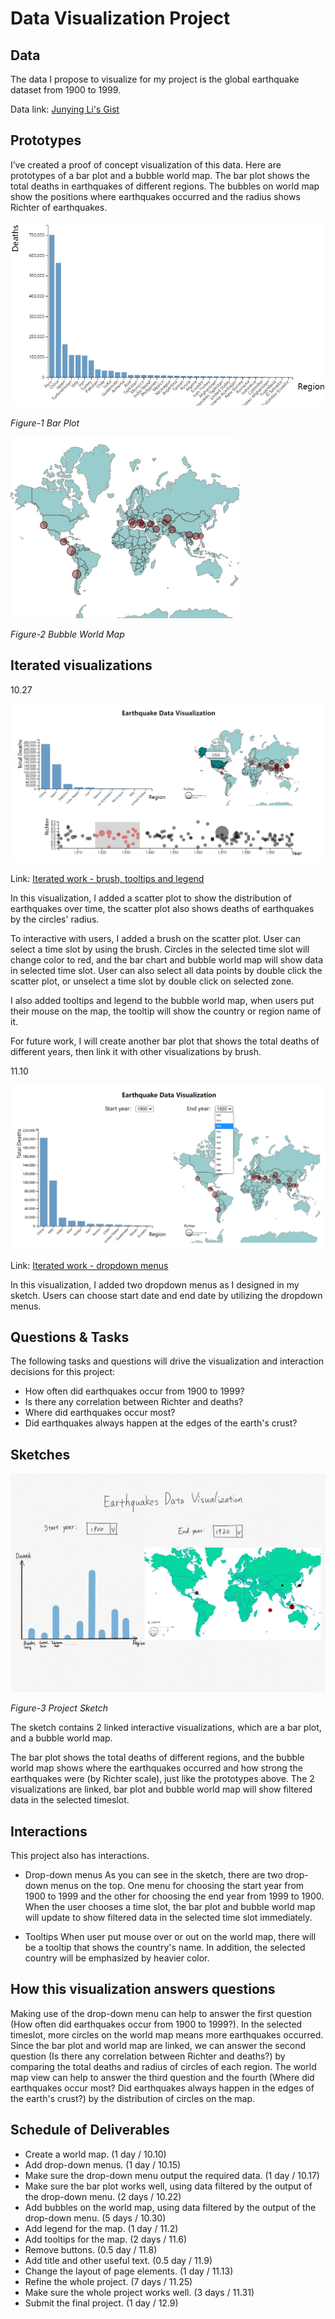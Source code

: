 # Data Visualization Project

## Data

The data I propose to visualize for my project is the global earthquake dataset from 1900 to 1999.

Data link: [Junying Li's Gist](https://gist.github.com/Junying-Li/72ef4641efd6b4abf371f5d9f4267a56)

## Prototypes

I’ve created a proof of concept visualization of this data. Here are prototypes of a bar plot and a bubble world map. The bar plot shows the total deaths in earthquakes of different regions. The bubbles on world map show the positions where earthquakes occurred and the radius shows Richter of earthquakes.

![image](project-prototype.PNG)

*Figure-1 Bar Plot*

![image](map-prototype.PNG)

*Figure-2 Bubble World Map*

## Iterated visualizations

10.27

![image](iterated_brush_tooltips.PNG)

Link: [Iterated work - brush, tooltips and legend](https://vizhub.com/Junying-Li/c51fe87e3c5d48a4b5794ec903f35da4)

In this visualization, I added a scatter plot to show the distribution of earthquakes over time, the scatter plot also shows deaths of earthquakes by the circles' radius. 

To interactive with users, I added a brush on the scatter plot. User can select a time slot by using the brush. Circles in the selected time slot will change color to red, and the bar chart and bubble world map will show data in selected time slot. User can also select all data points by double click the scatter plot, or unselect a time slot by double click on selected zone.

I also added tooltips and legend to the bubble world map, when users put their mouse on the map, the tooltip will show the country or region name of it.

For future work, I will create another bar plot that shows the total deaths of different years, then link it with other visualizations by brush.

11.10

![image](dropdown.png)

Link: [Iterated work - dropdown menus](https://vizhub.com/Junying-Li/b7235be55f544d108affb47ca80fbb16)

In this visualization, I added two dropdown menus as I designed in my sketch. Users can choose start date and end date by utilizing the dropdown menus.

## Questions & Tasks

The following tasks and questions will drive the visualization and interaction decisions for this project:
* How often did earthquakes occur from 1900 to 1999? 
* Is there any correlation between Richter and deaths?
* Where did earthquakes occur most? 
* Did earthquakes always happen at the edges of the earth's crust?

## Sketches

![image](finalSketch.png)

*Figure-3 Project Sketch*

The sketch contains 2 linked interactive visualizations, which are a bar plot, and a bubble world map. 

The bar plot shows the total deaths of different regions, and the bubble world map shows where the earthquakes occurred and how strong the earthquakes were (by Richter scale), just like the prototypes above. The 2 visualizations are linked, bar plot and bubble world map will show filtered data in the selected timeslot. 

## Interactions

This project also has interactions. 

- Drop-down menus
As you can see in the sketch, there are two drop-down menus on the top. One menu for choosing the start year from 1900 to 1999 and the other for choosing the end year from 1999 to 1900. When the user chooses a time slot, the bar plot and bubble world map will update to show filtered data in the selected time slot immediately.

- Tooltips
When user put mouse over or out on the world map, there will be a tooltip that shows the country's name. In addition, the selected country will be emphasized by heavier color.

## How this visualization answers questions

Making use of the drop-down menu can help to answer the first question (How often did earthquakes occur from 1900 to 1999?). In the selected timeslot, more circles on the world map means more earthquakes occurred. Since the bar plot and world map are linked, we can answer the second question (Is there any correlation between Richter and deaths?) by comparing the total deaths and radius of circles of each region. The world map view can help to answer the third question and the fourth (Where did earthquakes occur most? Did earthquakes always happen in the edges of the earth's crust?) by the distribution of circles on the map.


## Schedule of Deliverables

- Create a world map. (1 day / 10.10)
- Add drop-down menus. (1 day / 10.15)
- Make sure the drop-down menu output the required data. (1 day / 10.17)
- Make sure the bar plot works well, using data filtered by the output of the drop-down menu. (2 days / 10.22)
- Add bubbles on the world map, using data filtered by the output of the drop-down menu. (5 days / 10.30)
- Add legend for the map. (1 day / 11.2)
- Add tooltips for the map. (2 days / 11.6)
- Remove buttons. (0.5 day / 11.8)
- Add title and other useful text. (0.5 day / 11.9)
- Change the layout of page elements. (1 day / 11.13)
- Refine the whole project. (7 days / 11.25)
- Make sure the whole project works well. (3 days / 11.31)
- Submit the final project. (1 day / 12.9)
